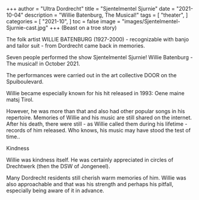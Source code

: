 +++
author = "Ultra Dordrecht"
title = "Sjentelmentel Sjurnie"
date = "2021-10-04"
description = "Willie Batenburg, The Musical!"
tags = [
    "theater",
]
categories = [
    "2021-10",
]
toc = false
image = "images/Sjentelmentel-Sjurnie-cast.jpg"
+++
(Beast on a troe story)

The folk artist WILLIE BATENBURG (1927-2000) - recognizable with banjo and tailor suit - from Dordrecht came back in memories.
<!--more-->

Seven people performed the show Sjentelmentel Sjurnie! Willie Batenburg - The musical! in October 2021.

The performances were carried out in the art collective DOOR on the Spuiboulevard.

Willie became especially known for his hit released in 1993: Oene maine matsj Tirol.

However, he was more than that and also had other popular songs in his repertoire. Memories of Willie and his music are still shared on the internet. After his death, there were still - as Willie called them during his lifetime - records of him released. Who knows, his music may have stood the test of time..

Kindness

Willie was kindness itself. He was certainly appreciated in circles of Drechtwerk (then the DSW of Jongeneel).

Many Dordrecht residents still cherish warm memories of him. Willie was also approachable and that was his strength and perhaps his pitfall, especially being aware of it in advance.

